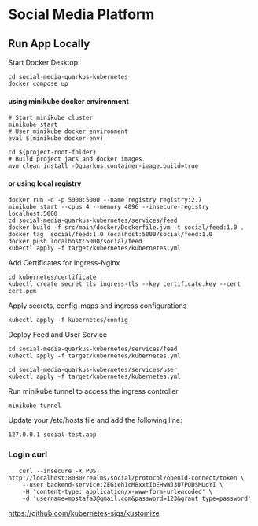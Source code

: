 # Social Media Platform


## Run App Locally
Start Docker Desktop:
```shell
cd social-media-quarkus-kubernetes
docker compose up
```

#### using minikube docker environment

```shell
# Start minikube cluster
minikube start
# User minikube docker environment
eval $(minikube docker-env)

cd ${project-root-folder}
# Build project jars and docker images
mvn clean install -Dquarkus.container-image.build=true
```

#### or using local registry
```shell
docker run -d -p 5000:5000 --name registry registry:2.7
minikube start --cpus 4 --memory 4096 --insecure-registry localhost:5000
cd social-media-quarkus-kubernetes/services/feed
docker build -f src/main/docker/Dockerfile.jvm -t social/feed:1.0 .
docker tag  social/feed:1.0 localhost:5000/social/feed:1.0
docker push localhost:5000/social/feed
kubectl apply -f target/kubernetes/kubernetes.yml
```

Add Certificates for Ingress-Nginx 
```shell
cd kubernetes/certificate
kubectl create secret tls ingress-tls --key certificate.key --cert cert.pem
```
 
Apply secrets, config-maps and ingress configurations
```shell
kubectl apply -f kubernetes/config
```

Deploy Feed and User Service
```shell
cd social-media-quarkus-kubernetes/services/feed
kubectl apply -f target/kubernetes/kubernetes.yml

cd social-media-quarkus-kubernetes/services/user
kubectl apply -f target/kubernetes/kubernetes.yml
```
 Run minikube tunnel to access the ingress controller
```shell
minikube tunnel
```
Update your /etc/hosts file and add the following line:
```shell
127.0.0.1 social-test.app
```

### Login curl

```shell
   curl --insecure -X POST http://localhost:8080/realms/social/protocol/openid-connect/token \
    --user backend-service:ZEGieh1cMBxxtIbEHwWJ3U7PODSMUoYI \
    -H 'content-type: application/x-www-form-urlencoded' \
    -d 'username=mostafa3@gmail.com&password=123&grant_type=password'
```

https://github.com/kubernetes-sigs/kustomize

